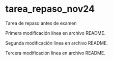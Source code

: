 # tarea_repaso_nov24
Tarea de repaso antes de examen

Primera modificación línea en archivo README. 

Segunda modificación línea en archivo README. 

Tercera modificación línea en archivo README. 